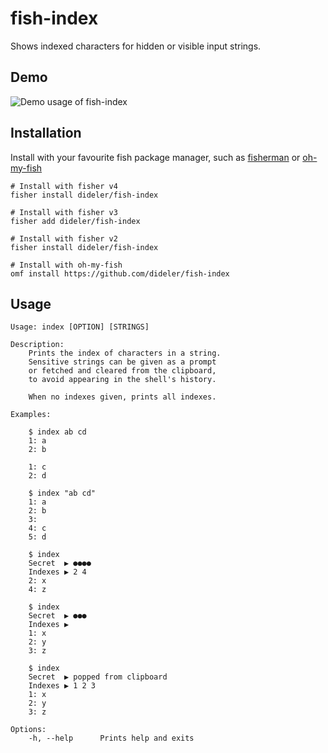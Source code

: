 # fish-index

Shows indexed characters for hidden or visible input strings.

## Demo

![Demo usage of fish-index](https://user-images.githubusercontent.com/497458/66255972-61da3a80-e781-11e9-9656-e4f0db3eb70e.gif)

## Installation

Install with your favourite fish package manager, such as [fisherman][] or [oh-my-fish][]
```fish
# Install with fisher v4
fisher install dideler/fish-index

# Install with fisher v3
fisher add dideler/fish-index

# Install with fisher v2
fisher install dideler/fish-index

# Install with oh-my-fish
omf install https://github.com/dideler/fish-index
```

## Usage

```
Usage: index [OPTION] [STRINGS]

Description:
    Prints the index of characters in a string.
    Sensitive strings can be given as a prompt
    or fetched and cleared from the clipboard,
    to avoid appearing in the shell's history.

    When no indexes given, prints all indexes.

Examples:

    $ index ab cd
    1: a
    2: b

    1: c
    2: d

    $ index "ab cd"
    1: a
    2: b
    3:
    4: c
    5: d

    $ index
    Secret  ▶ ●●●●
    Indexes ▶ 2 4
    2: x
    4: z

    $ index
    Secret  ▶ ●●●
    Indexes ▶
    1: x
    2: y
    3: z

    $ index
    Secret  ▶ popped from clipboard
    Indexes ▶ 1 2 3
    1: x
    2: y
    3: z

Options:
    -h, --help      Prints help and exits
```

[fisherman]: https://github.com/fisherman/fisherman
[oh-my-fish]: https://github.com/oh-my-fish/oh-my-fish
